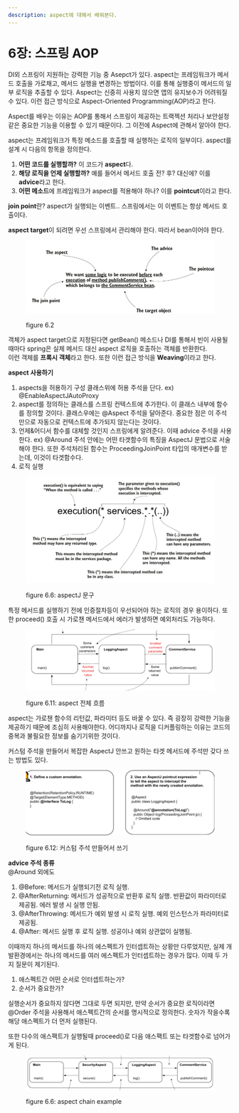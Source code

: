 ```yaml
---
description: aspect에 대해서 배워본다.
---
```


# 6장: 스프링 AOP

DI외 스프링이 지원하는 강력한 기능 중 Asepct가 있다. aspect는 프레임워크가 메서드 호출을 가로채고, 메서드 실행을 변경하는 방법이다. 이를 통해 실행중이 메서드의 일부 로직을 추출할 수 있다. Aspect는 신중히 사용치 않으면 앱의 유지보수가 어려워질 수 있다. 이런 접근 방식으로 Aspect-Oriented Programming(AOP)라고 한다.

Aspect를 배우는 이유는 AOP를 통해서 스프링이 제공하는 트랙젝션 처리나 보안설정 같은 중요한 기능을 이용할 수 있기 때문이다. 그 이전에 Aspect에 관해서 알아야 한다.

aspect는 프레임워크가 특정 메소드를 호출할 때 실행하는 로직의 일부이다. aspect를 설계 시 다음의 항목을 정의한다.

1. **어떤 코드를 실행할까?** 이 코드가 **aspect**다.
2. **해당 로직을 언제 실행할까?** 예를 들어서 메서드 호출 전? 후? 대신에? 이를 **advice**라고 한다.
3. **어떤 메소드**에 프레임워크가 aspect를 적용해야 하나? 이를 **pointcut**이라고 한다.

**join point**란? aspect가 실행되는 이벤트.. 스프링에서는 이 이벤트는 항상 메서드 호출이다.

**aspect target**이 되려면 우선 스프링에서 관리해야 한다. 따라서 bean이어야 한다.

<figure><img src="../../.gitbook/assets/image (3) (1).png" alt=""><figcaption><p>figure 6.2</p></figcaption></figure>

객체가 aspect target으로 지정된다면 getBean() 메소드나 DI를 통해서 빈이 사용될때마다 spring은 실제 메서드 대신 aspect 로직을 호출하는 객체를 반환한다. \
이런 객체를 **프록시 객체**라고 한다. 또한 이런 접근 방식을 **Weaving**이라고 한다.



**aspect 사용하기**

1. aspects을 허용하기 구성 클래스위에 허용 주석을 단다. ex) @EnableAspectJAutoProxy
2. aspect를 정의하는 클래스를 스프링 컨텍스트에 추가한다. 이 클래스 내부에 함수를 정의할 것이다. 클래스우에는 @Aspect 주석을 달아준다. 중요한 점은 이 주석만으로 자동으로 컨텍스트에 추가되지 않는다는 것이다.
3. 언제&어디서 함수를 대체할 것인지 스프링에게 알려준다. 이때 advice 주석을 사용한다. ex) @Around 주석 안에는 어떤 타겟함수의 특징을 AspectJ 문법으로 서술해야 한다. 또한 주석처리된 함수는 ProceedingJoinPoint 타입의 매개변수를 받는데, 이것이 타겟함수다.
4. 로직 실행

<figure><img src="../../.gitbook/assets/image (4).png" alt=""><figcaption><p>figure 6.6: aspectJ 문구 </p></figcaption></figure>

특정 메서드를 실행하기 전에 인증절차등이 우선되어야 하는 로직의 경우 용이하다. 또한 proceed() 호출 시 가로챈 메서드에서 에러가 발생하면 예외처리도 가능하다.

<figure><img src="../../.gitbook/assets/image (1) (1) (1) (1).png" alt=""><figcaption><p>figure 6.11: aspect 전체 흐름</p></figcaption></figure>

aspect는 가로챈 함수의 리턴값, 파라미터 등도 바꿀 수 있다. 즉 굉장히 강력한 기능을 제공하기 때문에 조심히 사용해야한다. 어디까지나 로직을 디커플링하는 이유는 코드의 중복과 불필요한 정보를 숨기기위한 것이다.

커스텀 주석을 만들어서 복잡한 AspectJ 안쓰고 원하는 타겟 메서드에 주석만 갖다 쓰는 방법도 있다.

<figure><img src="../../.gitbook/assets/image (4) (1).png" alt=""><figcaption><p>figure 6.12: 커스텀 주석 만들어서 쓰기</p></figcaption></figure>

**advice 주석 종류** \
@Around 외에도

1. @Before: 메서드가 실행되기전 로직 실행.
2. @AfterReturning: 메서드가 성공적으로 반환후 로직 실행. 반환값이 파라미터로 제공됨. 에러 발생 시 실행 안됨.
3. @AfterThrowing: 메서드가 예외 발생 시 로직 실행. 예외 인스턴스가 파라미터로 제공됨.
4. @After: 메서드 실행 후 로직 실행. 성공이나 예외 상관없이 실행됨.



이때까지 하나의 메서드를 하나의 에스펙트가 인터셉트하는 상황만 다루었지만, 실제 개발환경에서는 하나의 메서드를 여러 에스펙트가 인터셉트하는 경우가 많다. 이때 두 가지 질문이 제기된다.

1. 애스펙트간 어떤 순서로 인터셉트하는가?
2. 순서가 중요한가?

실행순서가 중요하지 않다면 그대로 두면 되지만, 만약 순서가 중요한 로직이라면 @Order 주석을 사용해서 애스펙트간의 순서를 명시적으로 정의한다. 숫자가 작을수록 해당 애스펙트가 더 먼저 실행된다.

또한 다수의 애스팩트가 실행될때 proceed()로 다음 애스팩트 또는 타겟함수로 넘어가게 된다.

<figure><img src="../../.gitbook/assets/image (5).png" alt=""><figcaption><p>figure 6.6: aspect chain example</p></figcaption></figure>
